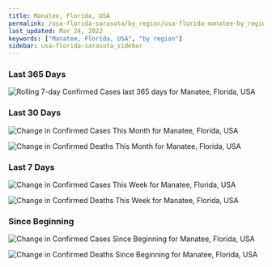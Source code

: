 ```yaml
---
title: Manatee, Florida, USA
permalink: /usa-florida-sarasota/by_region/usa-florida-manatee-by_region.html
last_updated: Mar 24, 2022
keywords: ["Manatee, Florida, USA", "by region"]
sidebar: usa-florida-sarasota_sidebar
---
```


<h3>Last 365 Days</h3>

![Rolling 7-day Confirmed Cases last 365 days for Manatee, Florida, USA](/covid_tracker/images/graphs/usa-florida-manatee-weekly_totals_graph.png)

<h3>Last 30 Days</h3>

![Change in Confirmed Cases This Month for Manatee, Florida, USA](/covid_tracker/images/graphs/usa-florida-manatee-delta_confirmed-30_days_graph.png)

![Change in Confirmed Deaths This Month for Manatee, Florida, USA](/covid_tracker/images/graphs/usa-florida-manatee-delta_deaths-30_days_graph.png)

<h3>Last 7 Days</h3>

![Change in Confirmed Cases This Week for Manatee, Florida, USA](/covid_tracker/images/graphs/usa-florida-manatee-delta_confirmed-7_days_graph.png)

![Change in Confirmed Deaths This Week for Manatee, Florida, USA](/covid_tracker/images/graphs/usa-florida-manatee-delta_deaths-7_days_graph.png)

<h3>Since Beginning</h3>

![Change in Confirmed Cases Since Beginning for Manatee, Florida, USA](/covid_tracker/images/graphs/usa-florida-manatee-delta_confirmed-since_beginning_graph.png)

![Change in Confirmed Deaths Since Beginning for Manatee, Florida, USA](/covid_tracker/images/graphs/usa-florida-manatee-delta_deaths-since_beginning_graph.png)
